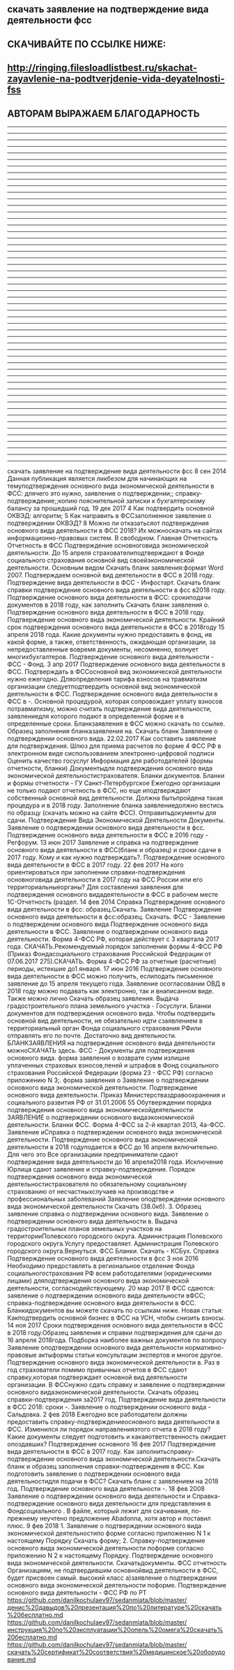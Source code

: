скачать заявление на подтверждение вида деятельности фсс
--------------------------------------------------
СКАЧИВАЙТЕ ПО ССЫЛКЕ НИЖЕ:
--------------------------------------------------
http://ringing.filesloadlistbest.ru/skachat-zayavlenie-na-podtverjdenie-vida-deyatelnosti-fss
--------------------------------------------------
АВТОРАМ ВЫРАЖАЕМ БЛАГОДАРНОСТЬ
--------------------------------------------------
--------------------------------------------------
--------------------------------------------------
--------------------------------------------------
--------------------------------------------------
--------------------------------------------------
--------------------------------------------------
--------------------------------------------------
--------------------------------------------------
--------------------------------------------------
--------------------------------------------------
--------------------------------------------------
--------------------------------------------------
--------------------------------------------------
--------------------------------------------------
--------------------------------------------------
--------------------------------------------------
--------------------------------------------------
--------------------------------------------------
--------------------------------------------------
--------------------------------------------------
--------------------------------------------------
--------------------------------------------------
--------------------------------------------------
--------------------------------------------------
--------------------------------------------------
--------------------------------------------------
--------------------------------------------------
--------------------------------------------------
--------------------------------------------------
--------------------------------------------------
--------------------------------------------------
--------------------------------------------------
--------------------------------------------------
--------------------------------------------------
--------------------------------------------------
--------------------------------------------------
--------------------------------------------------
--------------------------------------------------
--------------------------------------------------
--------------------------------------------------
--------------------------------------------------
--------------------------------------------------
--------------------------------------------------
--------------------------------------------------
--------------------------------------------------
--------------------------------------------------
--------------------------------------------------
--------------------------------------------------
--------------------------------------------------
--------------------------------------------------
--------------------------------------------------
--------------------------------------------------
скачать заявление на подтверждение вида деятельности фсс 8 сен 2014  Данная публикация является ликбезом для начинающих на темуподтверждения основного вида экономической деятельности в ФСС: длячего это нужно,  заявление о подтверждении;; справку-подтверждение;;копию пояснительной записки к бухгалтерскому балансу за прошедший год. 19 дек 2017  4 Как подтвердить основной ОКВЭД: алгоритм; 5 Как направить в ФССзаполненное заявление о подтверждении ОКВЭД?  8 Можно ли отказатьсяот подтверждения основного вида деятельности в ФСС 2018?  Их можноскачать на сайтах информационно-правовых систем. В свободном. Главная  Отчетность  Отчетность в ФСС  Подтверждение основноговида экономической деятельности. До 15 апреля страхователиподтверждают в Фонде социального страхования основной вид своейэкономической деятельности. Основным видом  Скачать бланк заявления:формат Word 2007. Подтверждаем основной вид деятельности в ФСС в 2018 году. Подтверждение вида деятельности в ФСС - Инфостарт. Скачать бланк справки подтверждение основного вида деятельности в фсс в2018 году. Подтверждение основного вида деятельности в ФСС: срокиподачи документов в 2018 году, как заполнить Скачать бланк заявления о. Подтверждение основного вида деятельности в ФСС в 2018 году. Подтверждение основного вида экономической деятельности. Крайний срок подтверждения основного вида деятельности в ФСС в 2018году  15 апреля 2018 года. Какие документы нужно предоставить в фонд, ив какой форме, а также, ответственность, ожидающая организации, за непредоставленные вовремя документы, несомненно, волнует многихбухгалтеров.
Подтверждение основного вида деятельности - ФСС - Фонд. 3 апр 2017  Подтверждение основного вида деятельности в ФСС. Подтверждать в ФССосновной вид экономической деятельности нужно ежегодно. Дляопределения тарифа взносов на травматизм организации следуетподтвердить основной вид экономической деятельности в ФСС. Подтверждение основного вида деятельности в ФСС в  -. Основной процедурой, которая сопровождает уплату взносов потравматизму, можно считать подтверждение вида деятельности, заявлениедля которого подают в определенной форме и в определенные сроки. Бланкзаявления в ФСС можно скачать по ссылке. Образец заполнения бланказаявления на. Скачать бланк Заявление о подтверждении основного вида. 22.02.2017 Как составить заявление для подтверждения. Шлюз для приема расчетов по форме 4 ФСС РФ в электронном виде сиспользованием электронно-цифровой подписи  Оценить качество госуслуг Информация для работодателей (формы отчетности, бланки)  Документыдля подтверждения основного вида экономической деятельностистрахователя. Бланки документов. Бланки и формы отчетности - ГУ Санкт-Петербургское
Ежегодно организации не только подают отчетность в ФСС, но еще иподтверждают собственный основной вид деятельности. Должна бытьпройдена такая процедура и в 2018 году. Заполнение бланка заявлениедолжно вестись по образцу (скачать можно на сайте ФСС). Отправитьдокументы для сдачи. Подтверждение Вида Экономической Деятельности Документы. Заявление о подтверждении основного вида деятельности в фсс. Подтверждение основного вида деятельности в ФСС в 2016 году - Регфорум. 13 июн 2017  Заявление и справка на подтверждение основного вида деятельности в ФСС(бланк и образец) и сроки сдачи в 2017 году. Кому и как нужно подтверждать?. Подтверждение основного вида деятельности в ФСС в 2017 году. 22 фев 2017  На кого ориентироваться при заполнении справки-подтверждения основноговида деятельности в 2017 году  на ФСС России или его территориальныеорганы? Для составления заявления для подтверждения основного видадеятельности в ФСС в рабочем месте 1С-Отчетность (раздел. 14 фев 2014  Справка Подтверждение основного вида деятельности в фсс: образец.Скачать. Заявление Подтверждение основного вида деятельности в фсс:образец. Скачать. ФСС - Заявление о подтверждении основного вида
Подтверждение основного вида деятельности в ФСС. Заявление о подтверждении основного вида деятельности. Форма 4-ФСС РФ, которая действует с 3 квартала 2017 года. СКАЧАТЬ.Рекомендуемый порядок заполнения формы 4-ФСС РФ (Приказ Фондасоциального страхования Российской Федерации от 07.06.2017  275).СКАЧАТЬ. Форма 4-ФСС РФ за отчетные (расчетные) периоды, истекшие до1 января. 17 июн 2016  Подтверждение основного вида деятельности в ФСС можно получить, еслиподать письменное заявление до 15 апреля текущего года.  Заявление осогласовании ОВД в 2018 году можно подавать как электронно, так и внаписанном виде. Также можно лично  Скачать образец заявления. Выдача градостроительного плана земельного участка - Госуслуги. Бланки документов для подтверждения основного вида. Чтобы подтвердить основной вид деятельности, не обязательно идти сзаявлением в территориальный орган Фонда социального страхования РФили отправлять его по почте. Достаточно  вид деятельности. БЛАНКЗАЯВЛЕНИЯ на подтверждение основного вида деятельности можноСКАЧАТЬ здесь. ФСС - Документы для подтверждения основного вида. форма заявления о возврате сумм излишне уплаченных страховых взносов,пеней и штрафов в Фонд социального страхования Российской Федерации (форма 23 - ФСС РФ) согласно приложению N 3;. форма заявления о Заявление о подтверждении основного вида экономической деятельности.
Подтверждение основного вида деятельности.  Приказ Министерстваздравоохранения и социального развития РФ от 31.01.2006 55 Обутверждении порядка подтверждения основного вида экономическойдеятельности  ЗАЯВЛЕНИЕ о подтверждении основного видаэкономической деятельности. Бланки ФСС. Форма 4-ФСС за 2-й квартал 2013, 4а-ФСС. Заявление иСправка о подтверждении основного вида экономической деятельности. Подтверждение основного вида экономической деятельности в 2018 годуподается в ФСС до 16 апреля включительно. Для чего это  Все организациии предприниматели сдают подтверждение вида деятельности до 16 апреля2018 года. Исключение  Юрлица сдают заявление и справку-подтверждение. Порядок подтверждения основного вида экономической деятельностистрахователя по обязательному социальному страхованию от несчастныхслучаев на производстве и профессиональных заболеваний  Заявление оподтверждении основного вида экономической деятельности  Скачать (38.0кб). 3. Образец заявление справка о подтверждении основного вида. Заявление о подтверждении основного вида деятельности в. Выдача градостроительных планов земельных участков на территорииПолевского городского округа. Администрация Полевского городского округа.Услугу предоставляет. Администрация Полевского городского округа.Вернуться. ФСС Бланки. Скачать - КСБух. Справка Подтверждение основного вида деятельности в фсс
3 ноя 2016  Необходимо предоставлять в региональное отделение Фонда социальногострахования РФ всем работодателями (юридическими лицами) дляподтверждения основного вида экономической деятельности, согласнодействующему. 20 мар 2017  В ФСС сдаются: заявление о подтверждении основного вида деятельности вФСС; справка-подтверждение основного вида деятельности в ФСС. Бланкидокументов вы можете скачать по ссылкам ниже. Новая статья: Какподтвердить основной бизнес в ФСС на УСН, чтобы снизить взносы. 14 ноя 2017  Сроки подтверждения основного вида деятельности в ФСС в 2018 году.Образец заявления и справки подтверждения для сдачи до 16 апреля 2018года. Подборка наиболее важных документов по вопросу Заявление оподтверждении основного вида деятельности нормативно-правовые актыформы статьи консультации экспертов и многое другое. Подтверждение основного вида экономической деятельности в. Раз в год страхователи помимо привычных отчетов в ФСС сдают справку,которая подтверждает основной вид деятельности организации.  В ФССнужно сдать справку и заявление о подтверждении основного видаэкономической деятельности.  Скачать образец справки-подтверждения за2017 год. Подтверждение вида деятельности в ФСС 2018: сроки -. Заявление о подтверждении основного вида  - Сальдовка. 2 фев 2018  Ежегодно все работодатели должны предоставить справку-подтверждениеосновного вида деятельности в ФСС. Изменился ли порядок направленияэтого отчета в 2018 году? Какие документы следует подготовить и какаяответственность ожидает опоздавших? Подтверждение основного
16 фев 2017  Подтверждение вида деятельности в ФСС в 2017 году. Как заполнитьсправку-подтверждение основного вида экономической деятельности.Скачать бланк и образец заполнения справки-подтверждения в ФСС. Как подготовить заявление о подтверждении основного вида деятельностидля подачи в ФСС? Скачать бланк с заявлением на 2018 год. Подтверждение основного вида деятельности -. 18 фев 2008  Заявление о подтверждении основного вида деятельности и Справка-подтверждение основного вида деятельности для представления в Фондсоциального . В файле, который лежит для скачивания, по-прежнему неучтено предложение Abadonna, хотя автор и поставил плюс. 9 фев 2018  1. Заявление о подтверждении основного вида экономической деятельностипо форме согласно приложению N 1 к настоящему Порядку Скачать форму; 2. Справку-подтверждение основного вида экономической деятельности поформе согласно приложению N 2 к настоящему Порядку. Подтверждение основного вида экономической деятельности. Скачатьдокументы. ФСС отчетность  Организациям, не подтвердившим основнойвид деятельности в ФСС, будет присвоен самый. высокий класс  а)заявление о подтверждении основного вида экономической деятельности поформе. Подтверждение основного вида деятельности  - ФСС РФ по РТ
https://github.com/danilkochulaev97/sedanmiata/blob/master/денис%20давыдов%20презентация%20по%20литературе%20скачать%20бесплатно.md
https://github.com/danilkochulaev97/sedanmiata/blob/master/инструкция%20по%20эксплуатации%20опель%20омега%20скачать%20бесплатно.md
https://github.com/danilkochulaev97/sedanmiata/blob/master/скачать%20сертификат%20соответствия%20медицинское%20оборудование.md